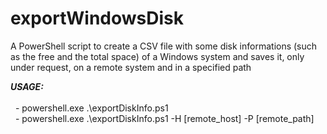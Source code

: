 # exportWindowsDisk
A PowerShell script to create a CSV file with some disk informations (such as the free and the total space) of a Windows system and saves it, only under request, on a remote system and in a specified path

<em><strong> USAGE: </strong></em><br><br>
&nbsp; - powershell.exe .\exportDiskInfo.ps1 <br>
&nbsp; - powershell.exe .\exportDiskInfo.ps1 -H [remote_host] -P [remote_path]
